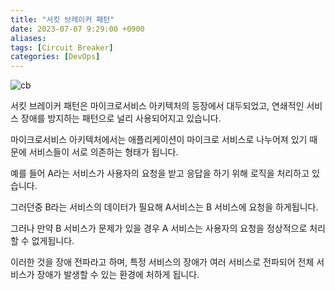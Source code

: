 ```yaml
---
title: "서킷 브레이커 패턴"
date: 2023-07-07 9:29:00 +0900
aliases: 
tags: [Circuit Breaker]
categories: [DevOps]
---
```


![cb](/assets/img/2023-07-07-circuit-breaker/cb.webp)

서킷 브레이커 패턴은 마이크로서비스 아키텍처의 등장에서 대두되었고, 연쇄적인 서비스 장애를 방지하는 패턴으로 널리 사용되어지고 있습니다.

마이크로서비스 아키텍처에서는 애플리케이션이 마이크로 서비스로 나누어져 있기 때문에 서비스들이 서로 의존하는 형태가 됩니다.

예를 들어 A라는 서비스가 사용자의 요청을 받고 응답을 하기 위해 로직을 처리하고 있습니다.

그러던중 B라는 서비스의 데이터가 필요해 A서비스는 B 서비스에 요청을 하게됩니다.

그러나 만약 B 서비스가 문제가 있을 경우 A 서비스는 사용자의 요청을 정상적으로 처리할 수 없게됩니다.

이러한 것을 장애 전파라고 하며, 특정 서비스의 장애가 여러 서비스로 전파되어 전체 서비스가 장애가 발생할 수 있는 환경에 처하게 됩니다.


